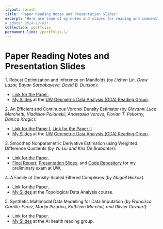 ```yaml
---
layout: splash
title: "Paper Reading Notes and Presentation Slides"
excerpt: "Here are some of my notes and slides for reading and commenting other people's paper."
# (date: 2024-12-03)
collection: portfolio
permanent link: /portfolio-1/
---
```


<h1>Paper Reading Notes and Presentation Slides</h1>

<p>
1. Robust Optimization and Inference on Manifolds (by <i>Lizhen Lin, Drew Lazar, Bayan Sarpabayeva, David B. Dunson</i>): 
<ul>
  <li>
    <a href="https://arxiv.org/abs/2006.06843">Link for the Paper</a>,
  </li>
  <li> 
  <a href="https://zhangyk8.github.io/portfolio/Paper_Reading/Robust_Opt_Manifolds.pdf">My Slides</a> at the <a href="https://uwgeometry.github.io/">UW Geometric Data Analysis (GDA) Reading Group</a>.
  </li>
</ul>
</p>

<p>
2. An Efficient and Continuous Voronoi Density Estimator (by <i>Giovanni Luca Marchetti, Vladislav Polianskii, Anastasiia Varava, Florian T. Pokorny, Danica Kragic</i>): 
<ul>
  <li>
    <a href="https://arxiv.org/abs/2206.08051">Link for the Paper I</a>, <a href="https://arxiv.org/abs/2210.03964">Link for the Paper II</a>
  </li>
  <li> 
  <a href="https://zhangyk8.github.io/portfolio/Paper_Reading/Radial_VDE.pdf">My Slides</a> at the <a href="https://uwgeometry.github.io/">UW Geometric Data Analysis (GDA) Reading Group</a>.
  </li>
</ul>
</p>

<p>
3. Smoothed Nonparametric Derivative Estimation using Weighted Difference Quotients (by <i>Yu Liu and Kris De Brabanter</i>): 
<ul>
  <li>
    <a href="https://www.jmlr.org/papers/volume21/19-246/19-246.pdf">Link for the Paper</a>,
  </li>
  <li> 
  <a href="https://github.com/zhangyk8/NonDeriDQ/raw/main/Final_Report_Slides/Final_Report.pdf">Final Report</a>, <a href="https://github.com/zhangyk8/NonDeriDQ/raw/main/Final_Report_Slides/NonparDeriv.pdf">Presentation Slides</a>, and <a href="https://github.com/zhangyk8/NonDeriDQ/tree/main">Code Repository</a> for my preliminary exam at UW.
  </li>
</ul>
</p>

<p>
4. A Family of Density-Scaled Filtered Complexes (by <i>Abigail Hickok</i>): 
<ul>
  <li>
    <a href="https://arxiv.org/pdf/2112.03334">Link for the Paper</a>,
  </li>
  <li> 
  <a href="https://zhangyk8.github.io/portfolio/Paper_Reading/Density_Scaled_Complexes.pdf">My Slides</a> at the Topological Data Analysis course.
  </li>
</ul>
</p>

<p>
5. Synthetic Multimodal Data Modelling for Data Imputation (by <i>Francisco Carrillo-Perez, Marija Pizurica, Kathleen Marchal, and Olivier Gevaert</i>): 
<ul>
  <li>
    <a href="https://www.nature.com/articles/s41551-024-01324-1">Link for the Paper</a>,
  </li>
  <li> 
  <a href="https://zhangyk8.github.io/portfolio/Paper_Reading/Synthetic_Multimodal_Yikun.pdf">My Slides</a> at the AI health reading group.
  </li>
</ul>
</p>
<br>
